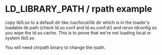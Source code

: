 # LD_LIBRARY_PATH / rpath example

copy lib5.so to a default dir like /usr/local/lib dir which is in the loader's
loadable lib path (check ld.so.conf and ld.so.conf.d/) and rerun ldconfig so
you wipe the ld.so.cache. This is to prove that we're not loading local or
system lib5.so

You will need chrpath binary to change the rpath.

